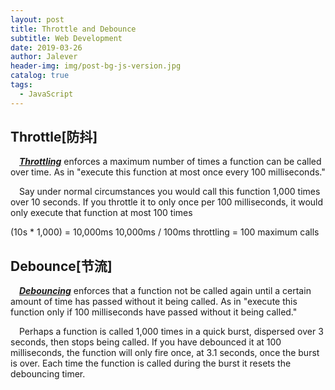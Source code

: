 ```yaml
---
layout: post
title: Throttle and Debounce
subtitle: Web Development
date: 2019-03-26
author: Jalever
header-img: img/post-bg-js-version.jpg
catalog: true
tags:
  - JavaScript
---
```


## Throttle[防抖]
&ensp;&ensp;<ins>***Throttling***</ins> enforces a maximum number of times a function can be called over time. As in "execute this function at most once every 100 milliseconds."

&ensp;&ensp;Say under normal circumstances you would call this function 1,000 times over 10 seconds. If you throttle it to only once per 100 milliseconds, it would only execute that function at most 100 times

(10s * 1,000) = 10,000ms
10,000ms / 100ms throttling = 100 maximum calls

## Debounce[节流]
&ensp;&ensp;<ins>***Debouncing***</ins> enforces that a function not be called again until a certain amount of time has passed without it being called. As in "execute this function only if 100 milliseconds have passed without it being called."

&ensp;&ensp;Perhaps a function is called 1,000 times in a quick burst, dispersed over 3 seconds, then stops being called. If you have debounced it at 100 milliseconds, the function will only fire once, at 3.1 seconds, once the burst is over. Each time the function is called during the burst it resets the debouncing timer.
